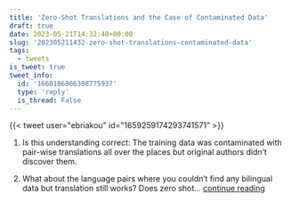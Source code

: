 ```yaml
---
title: 'Zero-Shot Translations and the Case of Contaminated Data'
draft: true
date: 2023-05-21T14:32:48+00:00
slug: '202305211432-zero-shot-translations-contaminated-data'
tags:
  - tweets
is_tweet: true
tweet_info:
  id: '1660186866308775937'
  type: 'reply'
  is_thread: False
---
```




{{< tweet user="ebriakou" id="1659259174293741571" >}}

1. Is this understanding correct: The training data was contaminated with pair-wise translations all over the places but original authors didn’t discover them.

2. What about the language pairs where you couldn’t find any bilingual data but translation still works? Does zero shot… [continue reading](https://x.com/sytelus/status/1660186866308775937)
